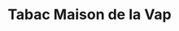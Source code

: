 ---
title: "Tabac Maison de la Vap"
url: /le-champ-pres-froges/tabac-maison-de-la-vap/
shop: tabac
---